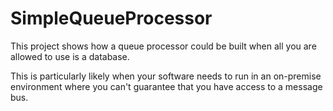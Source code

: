 # SimpleQueueProcessor
This project shows how a queue processor could be built when all you are allowed to use is a database.

This is particularly likely when your software needs to run in an on-premise environment where you can't guarantee that you have
access to a message bus.
